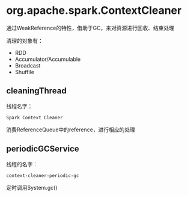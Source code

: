 # org.apache.spark.ContextCleaner

通过WeakReference的特性，借助于GC，来对资源进行回收、结束处理

清理的对象有：

* RDD
* Accumulator/Accumulable
* Broadcast
* Shuffile

## cleaningThread

线程名字：

```
Spark Context Cleaner
```

消费ReferenceQueue中的reference，进行相应的处理

## periodicGCService


线程的名字：

```
context-cleaner-periodic-gc
```
定时调用System.gc()




